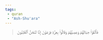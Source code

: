 ```yaml
---
tags: 
 - quran 
 - "Ash-Shu'ara"
---
```


> فَأَلۡقَوۡاْ حِبَالَهُمۡ وَعِصِيَّهُمۡ وَقَالُواْ بِعِزَّةِ فِرۡعَوۡنَ إِنَّا لَنَحۡنُ ٱلۡغَٰلِبُونَ
